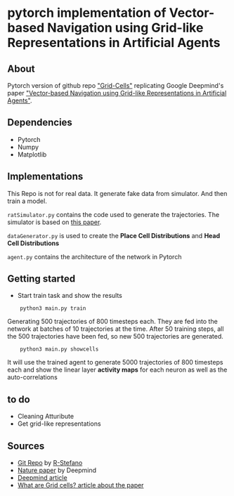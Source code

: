 # pytorch implementation of Vector-based Navigation using Grid-like Representations in Artificial Agents

## About
Pytorch version of github repo ["Grid-Cells"](https://github.com/R-Stefano/Grid-Cells) replicating Google Deepmind's paper ["Vector-based Navigation using Grid-like Representations in Artificial Agents"](https://deepmind.com/blog/grid-cells/).

## Dependencies
* Pytorch
* Numpy
* Matplotlib

## Implementations
This Repo is not for real data. It generate fake data from simulator. And then train a model.

`ratSimulator.py` contains the code used to generate the trajectories. The simulator is based on [this paper](https://journals.plos.org/ploscompbiol/article/file?id=10.1371/journal.pcbi.1002553&type=printable).

`dataGenerator.py` is used to create the **Place Cell Distributions** and **Head Cell Distributions**

`agent.py` contains the architecture of the network in Pytorch

## Getting started

- Start train task and show the results
```
	python3 main.py train
```

Generating 500 trajectories of 800 timesteps each. They are fed into the network at batches of 10 trajectories at the time. After 50 training steps, all the 500 trajectories have been fed, so new 500 trajectories are generated.

```
	python3 main.py showcells
```

It will use the trained agent to generate 5000 trajectories of 800 timesteps each and show the linear layer **activity maps** for each neuron as well as the auto-correlations

## to do
- Cleaning Atturibute
- Get grid-like representations

## Sources
* [Git Repo](https://github.com/R-Stefano/Grid-Cells) by [R-Stefano](https://github.com/R-Stefano)
* [Nature paper](https://www.nature.com/articles/s41586-018-0102-6) by Deepmind
* [Deepmind article](https://deepmind.com/blog/grid-cells/)
* [What are Grid cells? article about the paper](http://www.stefanorosa.me/topicboard/artificialIntelligence/spatialNavigation)
